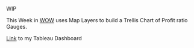 WIP

This Week in [WOW](https://workout-wednesday.com/2024w14tab/) uses Map Layers to build a Trellis Chart of Profit ratio Gauges.

[Link](https://public.tableau.com/app/profile/amira.salama/viz/WOW2024Week14CanyoubuildaTrellisofProfitRatioGauges/WOW2024Week14) to my Tableau Dashboard

